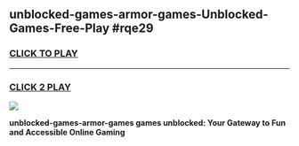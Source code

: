 
## unblocked-games-armor-games-Unblocked-Games-Free-Play #rqe29
<h3>
<a href="https://us.freeplayer.one?title=unblocked-games-armor-games&ref=9M">CLICK TO PLAY</a></h3>
<hr>

<h3>
<a href="https://us.freeplayer.one?title=unblocked-games-armor-games&ref=9M">CLICK 2 PLAY</a>
  
</h3>

<a href="https://us.freeplayer.one?title=unblocked-games-armor-games&ref=9M"><img src="https://clearcache.store/games.png"></a>


**unblocked-games-armor-games games unblocked: Your Gateway to Fun and Accessible Online Gaming**

